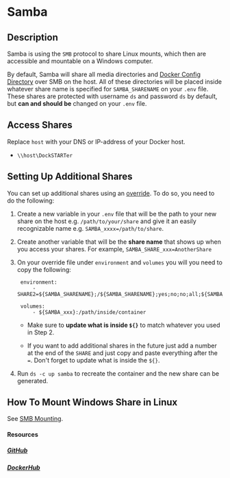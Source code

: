 # Samba

## Description

Samba is using the `SMB` protocol to share Linux mounts, which then are accessible and mountable on a Windows computer.

By default, Samba will share all media directories and [Docker Config Directory](https://dockstarter.com/basics/env-var-info/#dockerconfdir) over SMB on the host. All of these directories will be placed inside whatever share name is specified for `SAMBA_SHARENAME` on your `.env` file. These shares are protected with username `ds` and password `ds` by default, but **can and should be** changed on your `.env` file.

## Access Shares

Replace `host` with your DNS or IP-address of your Docker host.

* `\\host\DockSTARTer`

## Setting Up Additional Shares

You can set up additional shares using an [override](https://dockstarter.com/overrides/introduction/). To do so, you need to do the following:

1. Create a new variable in your `.env` file that will be the path to your new share on the host e.g. `/path/to/your/share` and give it an easily recognizable name e.g. `SAMBA_xxxx=/path/to/share`.

2. Create another variable that will be the **share name** that shows up when you access your shares. For example, `SAMBA_SHARE_xxx=AnotherShare`

3. On your override file under `environment` and `volumes` you will you need to copy the following:

        environment:
            - SHARE2=${SAMBA_SHARENAME};/${SAMBA_SHARENAME};yes;no;no;all;${SAMBA_USERNAME}

        volumes:
            - ${SAMBA_xxx}:/path/inside/container

    * Make sure to **update what is inside `${}`** to match whatever you used in Step 2.

    * If you want to add additional shares in the future just add a number at the end of the `SHARE` and just copy and paste everything after the `=`. Don't forget to update what is inside the `${}`.

4. Run `ds -c up samba` to recreate the container and the new share can be generated.

## How To Mount Windows Share in Linux

See [SMB Mounting](https://dockstarter.com/advanced/smb-mounting/).

#### Resources

##### [GitHub](https://github.com/dperson/samba)

##### [DockerHub](https://hub.docker.com/r/dperson/samba)
